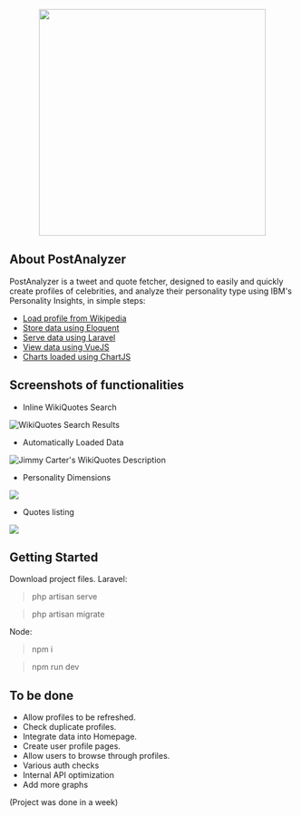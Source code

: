 
<p align="center"><img src="https://i.imgur.com/A1vS33L.png" width="400"></p>

## About PostAnalyzer
PostAnalyzer is a tweet and quote fetcher, designed to easily and quickly create profiles of celebrities, and analyze their personality type using IBM's Personality Insights, in simple steps:

- [Load profile from Wikipedia](http://wikipedia.com/)
- [Store data using Eloquent](https://laravel.com/docs/8.x/eloquent)
- [Serve data using Laravel](https://laravel.com/)
- [View data using VueJS](https://vuejs.org/)
- [Charts loaded using ChartJS](https://www.chartjs.org/)

## Screenshots of functionalities
- Inline WikiQuotes Search

![WikiQuotes Search Results](https://i.imgur.com/ogd06b1.png)

- Automatically Loaded Data

![Jimmy Carter's WikiQuotes Description](https://i.imgur.com/N9atIGG.png)

- Personality Dimensions
<img src="https://i.imgur.com/zX3zbzQ.png">

- Quotes listing
<img src="https://i.imgur.com/YA0LXzN.png">

## Getting Started

Download project files.
Laravel: 
> php artisan serve

> php artisan migrate

Node:
> npm i

> npm run dev




## To be done
- Allow profiles to be refreshed.
- Check duplicate profiles.
- Integrate data into Homepage.
- Create user profile pages.
- Allow users to browse through profiles.
- Various auth checks
- Internal API optimization
- Add more graphs

(Project was done in a week)

